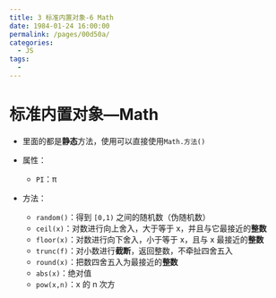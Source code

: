 ```yaml
---
title: 3 标准内置对象-6 Math
date: 1984-01-24 16:00:00
permalink: /pages/00d50a/
categories:
  - JS
tags:
  - 
---
```

# 标准内置对象—Math

- 里面的都是**静态**方法，使用可以直接使用`Math.方法()`
- 属性：
    - `PI`：π

- 方法：
    - `random()`：得到 `[0,1)` 之间的随机数（伪随机数）
    - `ceil(x)`：对数进行向上舍入，大于等于 x，并且与它最接近的**整数**
    - `floor(x)`：对数进行向下舍入，小于等于 x，且与 x 最接近的**整数**
    - `trunc(f)`：对小数进行**截断**，返回整数，不牵扯四舍五入
    - `round(x)`：把数四舍五入为最接近的**整数**
    - `abs(x)`：绝对值
    - `pow(x,n)`：x 的 n 次方